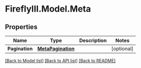 # FireflyIII.Model.Meta

## Properties

Name | Type | Description | Notes
------------ | ------------- | ------------- | -------------
**Pagination** | [**MetaPagination**](MetaPagination.md) |  | [optional] 

[[Back to Model list]](../README.md#documentation-for-models) [[Back to API list]](../README.md#documentation-for-api-endpoints) [[Back to README]](../README.md)

